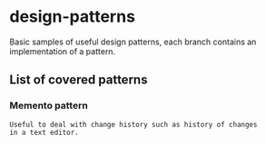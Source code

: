 # design-patterns
Basic samples of useful design patterns, each branch contains an 
implementation of a pattern.

## List of covered patterns

### Memento pattern
    Useful to deal with change history such as history of changes
    in a text editor.
